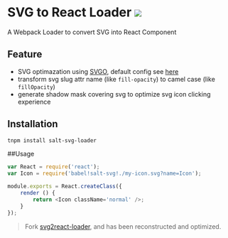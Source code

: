 # SVG to React Loader [![][npm-image]][npm-url]

A Webpack Loader to convert SVG into React Component

## Feature

* SVG optimazation using [SVGO](https://github.com/svg/svgo), default config see [here](https://github.com/salt-ui/salt-svg-loader/blob/master/src/svgoConfig.js)
* transform svg slug attr name (like `fill-opacity`) to camel case (like `fillOpacity`)
* generate shadow mask covering svg to optimize svg icon clicking experience

## Installation

```sh
tnpm install salt-svg-loader
```

##Usage

```js
var React = require('react');
var Icon = require('babel!salt-svg!./my-icon.svg?name=Icon');

module.exports = React.createClass({
    render () {
        return <Icon className='normal' />;
    }
});
```

> Fork [svg2react-loader](https://github.com/yanbingbing/svg2react-loader), and has been reconstructed and optimized.

[npm-image]:https://img.shields.io/npm/v/salt-svg-loader.svg?style=flat-square
[npm-url]:https://www.npmjs.com/package/salt-svg-loader